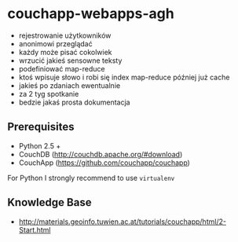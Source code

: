 couchapp-webapps-agh
====================
* rejestrowanie użytkowników
* anonimowi przeglądać
* każdy może pisać cokolwiek
* wrzucić jakieś sensowne teksty
* podefiniować map-reduce
* ktoś wpisuje słowo i robi się index map-reduce później już cache
* jakieś po zdaniach ewentualnie
* za 2 tyg spotkanie
* bedzie jakaś prosta dokumentacja
 

## Prerequisites ##
* Python 2.5 +
* CouchDB (http://couchdb.apache.org/#download)
* CouchApp (https://github.com/couchapp/couchapp)

For Python I strongly recommend to use ```virtualenv```

## Knowledge Base ##

* http://materials.geoinfo.tuwien.ac.at/tutorials/couchapp/html/2-Start.html
